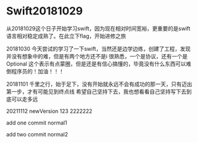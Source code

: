 # Swift20181029
从20181029这个日子开始学习swift，因为现在相对时间宽裕，更重要的是swift语言相对稳定成熟了。在此立下flag，开始进修之旅

20181030 
今天尝试的学习了一下swift，当然还是边学边练，创建了工程，发现并没有想象中的难，但是有两个地方还不是i 很熟悉，一个是协议，还有一个是Optional 这个表示有点蒙圈，但是还是有信心搞懂的，毕竟没有什么东西可以难倒程序员的！加油！！！


20181101
千里之行，始于足下，没有开始就永远不会有成功的那一天，只有迈出第一步，才有可能见到终点线
希望自己坚持下去，我也想看看自己坚持写下去到底可以走多远 

20211112  newVersion
123
2222222

add one commit normal1

add two commit normal2
